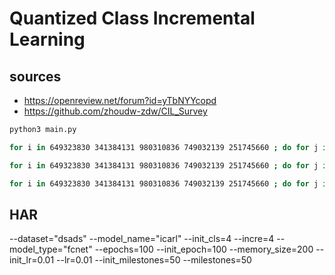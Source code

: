 # Quantized Class Incremental Learning

## sources
- https://openreview.net/forum?id=yTbNYYcopd 
- https://github.com/zhoudw-zdw/CIL_Survey 

```python
python3 main.py 
```

```bash
for i in 649323830 341384131 980310836 749032139 251745660 ; do for j in 4; do model=bic; qsub  -N ${model}_cifar100_${j}fwd_w_int_a_sawb_bwd_g_ours_w_int_a_none_${i} -o ./logs/${model}_cifar100_${j}fwd_w_int_a_sawb_bwd_g_ours_w_int_a_none_${i}.txt  -e ./logs/${model}_cifar100_${j}fwd_w_int_a_sawb_bwd_g_ours_w_int_a_none_${i}.txt run_icarl.script ${i} ${model} ${j}; done; done

for i in 649323830 341384131 980310836 749032139 251745660 ; do for j in 4; do model=icarl; qsub  -N ${model}_cifar100_${j}fwd_w_int_a_sawb_bwd_g_ours_w_int_a_none_${i} -o ./logs/${model}_cifar100_${j}fwd_w_int_a_sawb_bwd_g_ours_w_int_a_none_${i}.txt  -e ./logs/${model}_cifar100_${j}fwd_w_int_a_sawb_bwd_g_ours_w_int_a_none_${i}.txt run_icarl.script ${i} ${model} ${j}; done; done

for i in 649323830 341384131 980310836 749032139 251745660 ; do for j in 4; do model=lwf; qsub  -N ${model}_cifar100_${j}fwd_w_int_a_sawb_bwd_g_ours_w_int_a_none_${i} -o ./logs/${model}_cifar100_${j}fwd_w_int_a_sawb_bwd_g_ours_w_int_a_none_${i}.txt  -e ./logs/${model}_cifar100_${j}fwd_w_int_a_sawb_bwd_g_ours_w_int_a_none_${i}.txt run_icarl.script ${i} ${model} ${j}; done; done

```

## HAR

--dataset="dsads" --model_name="icarl" --init_cls=4 --incre=4  --model_type="fcnet" --epochs=100 --init_epoch=100 --memory_size=200 --init_lr=0.01 --lr=0.01 --init_milestones=50 --milestones=50